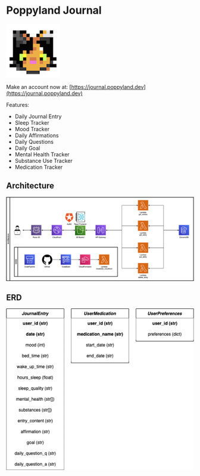 # Poppyland Journal
![PoppylandLogo](images/logo.png)

Make an account now at: 
[https://journal.poppyland.dev](https://journal.poppyland.dev)

Features:
- Daily Journal Entry
- Sleep Tracker
- Mood Tracker
- Daily Affirmations
- Daily Questions
- Daily Goal
- Mental Health Tracker
- Substance Use Tracker
- Medication Tracker


## Architecture
![Architecture Diagram](images/poppyland_journal_architecture.drawio.png)


## ERD
![ERD](images/ERD.drawio.png)